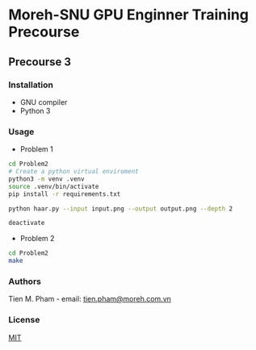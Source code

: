 # Moreh-SNU GPU Enginner Training Precourse

## Precourse 3

### Installation

- GNU compiler
- Python 3

### Usage

- Problem 1

```bash
cd Problem2
# Create a python virtual enviroment
python3 -m venv .venv
source .venv/bin/activate
pip install -r requirements.txt

python haar.py --input input.png --output output.png --depth 2

deactivate
```

- Problem 2

```bash
cd Problem2
make
```

### Authors

Tien M. Pham - email: tien.pham@moreh.com.vn

### License

[MIT](https://choosealicense.com/licenses/mit/)
